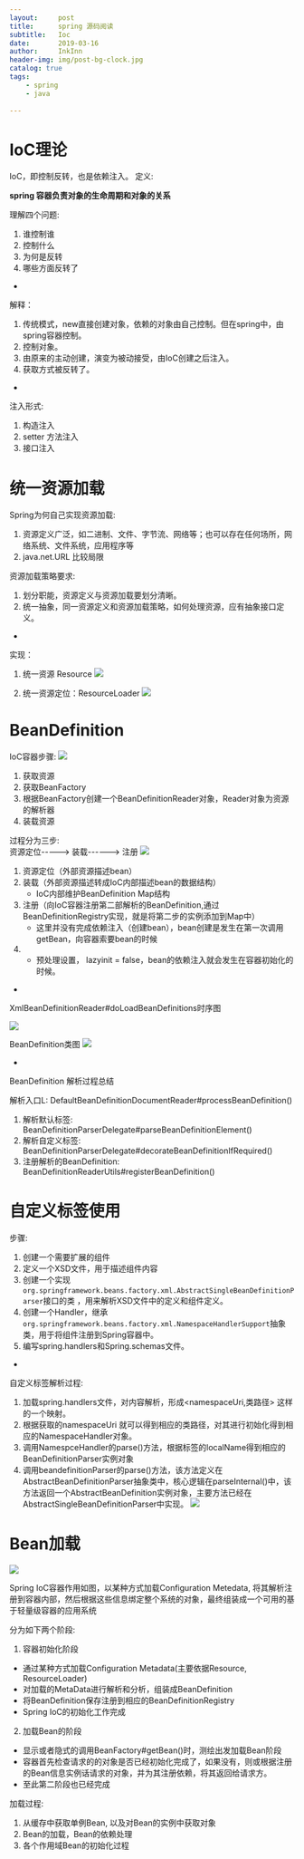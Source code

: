 ```yaml
---
layout:     post
title:      spring 源码阅读
subtitle:   Ioc
date:       2019-03-16
author:     InkInn
header-img: img/post-bg-clock.jpg
catalog: true
tags:
    - spring
    - java
    
---
```



# IoC理论
IoC，即控制反转，也是依赖注入。
定义: 

**spring 容器负责对象的生命周期和对象的关系**

理解四个问题:

1. 谁控制谁
2. 控制什么
3. 为何是反转
4. 哪些方面反转了


-
解释：

1. 传统模式，new直接创建对象，依赖的对象由自己控制。但在spring中，由spring容器控制。
2. 控制对象。
3. 由原来的主动创建，演变为被动接受，由IoC创建之后注入。
4. 获取方式被反转了。


-
注入形式:

1. 构造注入
2. setter 方法注入
3. 接口注入

# 统一资源加载
Spring为何自己实现资源加载:

1. 资源定义广泛，如二进制、文件、字节流、网络等；也可以存在任何场所，网络系统、文件系统，应用程序等
2. java.net.URL 比较局限

资源加载策略要求:

1. 划分职能，资源定义与资源加载要划分清晰。
2. 统一抽象，同一资源定义和资源加载策略，如何处理资源，应有抽象接口定义。

-
实现：

1. 统一资源 Resource
![](https://ws3.sinaimg.cn/large/006tKfTcgy1g14lqomq03j30sp09i74w.jpg)

2. 统一资源定位：ResourceLoader
![](https://ws3.sinaimg.cn/large/006tKfTcgy1g14m8r87a1j30yf09d3zh.jpg)


# BeanDefinition

IoC容器步骤:
![](https://ws4.sinaimg.cn/large/006tKfTcgy1g14mnpbgh7j31e005a760.jpg)

1. 获取资源
2. 获取BeanFactory
3. 根据BeanFactory创建一个BeanDefinitionReader对象，Reader对象为资源的解析器
4. 装载资源

过程分为三步:  
资源定位-----> 装载------> 注册
![](https://ws1.sinaimg.cn/large/006tKfTcgy1g14mrf7nncj30v408yaak.jpg)

1. 资源定位（外部资源描述bean）
2. 装载（外部资源描述转成IoC内部描述bean的数据结构）
	- IoC内部维护BeanDefinition Map结构
3. 注册（向IoC容器注册第二部解析的BeanDefinition,通过BeanDefinitionRegistry实现，就是将第二步的实例添加到Map中）
	- 这里并没有完成依赖注入（创建bean），bean创建是发生在第一次调用getBean，向容器索要bean的时候
1. 	- 预处理设置， lazyinit = false，bean的依赖注入就会发生在容器初始化的时候。

-

XmlBeanDefinitionReader#doLoadBeanDefinitions时序图

![](https://ws3.sinaimg.cn/large/006tKfTcgy1g14pa3roxcj30wa0u07ap.jpg)


BeanDefinition类图
![](https://ws3.sinaimg.cn/large/006tKfTcgy1g14r4sb7npj30m90bjmxq.jpg)

-

BeanDefinition 解析过程总结

解析入口L: DefaultBeanDefinitionDocumentReader#processBeanDefinition()

1. 解析默认标签: BeanDefinitionParserDelegate#parseBeanDefinitionElement()
2. 解析自定义标签: BeanDefinitionParserDelegate#decorateBeanDefinitionIfRequired()
3. 注册解析的BeanDefinition: BeanDefinitionReaderUtils#registerBeanDefinition()


# 自定义标签使用
步骤:

1. 创建一个需要扩展的组件
2. 定义一个XSD文件，用于描述组件内容
3. 创建一个实现`org.springframework.beans.factory.xml.AbstractSingleBeanDefinitionParser`接口的类 ，用来解析XSD文件中的定义和组件定义。
4. 创建一个Handler，继承`org.springframework.beans.factory.xml.NamespaceHandlerSupport`抽象类，用于将组件注册到Spring容器中。
5. 编写spring.handlers和Spring.schemas文件。

-

自定义标签解析过程:

1. 加载spring.handlers文件，对内容解析，形成<namespaceUri,类路径> 这样的一个映射。
2. 根据获取的namespaceUri 就可以得到相应的类路径，对其进行初始化得到相应的NamespaceHandler对象。
3. 调用NamespceHandler的parse()方法，根据标签的localName得到相应的BeanDefinitionParser实例对象
4. 调用beandefinitionParser的parse()方法，该方法定义在AbstractBeanDefinitionParser抽象类中，核心逻辑在parseInternal()中，该方法返回一个AbstractBeanDefinition实例对象，主要方法已经在AbstractSingleBeanDefinitionParser中实现。
![](https://ws2.sinaimg.cn/large/006tKfTcgy1g15r8a5li9j31dy0cmjt3.jpg)


# Bean加载

![](https://ws4.sinaimg.cn/large/006tKfTcgy1g15sihb5jdj31e00smwgw.jpg)

Spring IoC容器作用如图，以某种方式加载Configuration Metedata, 将其解析注册到容器内部，然后根据这些信息绑定整个系统的对象，最终组装成一个可用的基于轻量级容器的应用系统

分为如下两个阶段:

1. 容器初始化阶段
 * 通过某种方式加载Configuration Metadata(主要依据Resource, ResourceLoader)
 * 对加载的MetaData进行解析和分析，组装成BeanDefinition
 * 将BeanDefinition保存注册到相应的BeanDefinitionRegistry
 * Spring IoC的初始化工作完成

2. 加载Bean的阶段
 * 显示或者隐式的调用BeanFactory#getBean()时，测绘出发加载Bean阶段
 * 容器首先检查请求的的对象是否已经初始化完成了，如果没有，则或根据注册的Bean信息实例话请求的对象，并为其注册依赖，将其返回给请求方。
 * 至此第二阶段也已经完成

 
加载过程:

1. 从缓存中获取单例Bean, 以及对Bean的实例中获取对象
2. Bean的加载，Bean的依赖处理
3. 各个作用域Bean的初始化过程
